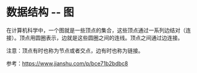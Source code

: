 数据结构 -- 图
=================

在计算机科学中，一个图就是一些顶点的集合，这些顶点通过一系列边结对（连接）。顶点用圆圈表示，边就是这些圆圈之间的连线。顶点之间通过边连接。

注意：顶点有时也称为节点或者交点，边有时也称为链接。

参考：https://www.jianshu.com/p/bce71b2bdbc8
